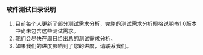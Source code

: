 ### 软件测试目录说明
1. 目前每个人更新了部分测试需求分析，完整的测试需求分析规格说明书1.0版本中尚未包含这些测试需求。
2. 我们会尽快在周日给出总的测试需求分析。
3. 如果我们的进度影响到了您的进度，请联系我们。
